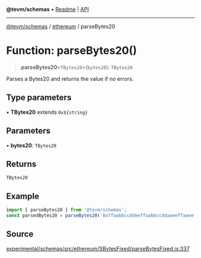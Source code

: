 **@tevm/schemas** • [Readme](../../README.md) \| [API](../../modules.md)

***

[@tevm/schemas](../../README.md) / [ethereum](../README.md) / parseBytes20

# Function: parseBytes20()

> **parseBytes20**\<`TBytes20`\>(`bytes20`): `TBytes20`

Parses a Bytes20 and returns the value if no errors.

## Type parameters

• **TBytes20** extends ```0x${string}```

## Parameters

• **bytes20**: `TBytes20`

## Returns

`TBytes20`

## Example

```ts
import { parseBytes20 } from '@tevm/schemas';
const parsedBytes20 = parseBytes20('0xffaabbccddeeffaabbccddaaeeffaaeeffbbccdd');
```

## Source

[experimental/schemas/src/ethereum/SBytesFixed/parseBytesFixed.js:337](https://github.com/evmts/tevm-monorepo/blob/main/experimental/schemas/src/ethereum/SBytesFixed/parseBytesFixed.js#L337)

